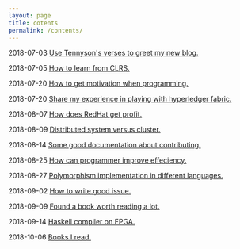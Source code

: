```yaml
---
layout: page
title: cotents
permalink: /contents/
---
```


2018-07-03  [Use Tennyson's verses to greet my new blog.](https://qzyse2017.github.io/daily-posts/2018/07/03/Use-Tennyson's-verses-to-greet-my-new-blog.html)
2018-07-05  [How to learn from CLRS.](https://qzyse2017.github.io/daily-posts/2018/07/05/How-to-learn-from-CLRS.html)
2018-07-20  [How to get motivation when programming.](https://qzyse2017.github.io/daily-posts/2018/07/20/How-to-get-motivation-when-programming.html)
2018-07-20  [Share my experience in playing with hyperledger fabric.](https://qzyse2017.github.io/daily-posts/2018/07/20/Share-my-experience-in-playing-with-hyperledger-fabric.html)
2018-08-07  [How does RedHat get profit.](https://qzyse2017.github.io/daily-posts/2018/08/07/How-does-RedHat-get-profit.html)
2018-08-09  [Distributed system versus cluster.](https://qzyse2017.github.io/daily-posts/2018/08/09/Distributed-system-versus-cluster.html)
2018-08-14  [Some good documentation about contributing.](https://qzyse2017.github.io/daily-posts/2018/08/14/Some-good-documentation-about-contributing.html)
2018-08-25  [How can programmer improve effeciency.](https://qzyse2017.github.io/daily-posts/2018/08/25/How-can-programmer-improve-effeciency.html)
2018-08-27  [Polymorphism implementation in different languages.](https://qzyse2017.github.io/daily-posts/2018/08/27/Polymorphism-implementation-in-different-languages.html)
2018-09-02  [How to write good issue.](https://qzyse2017.github.io/daily-posts/2018/09/02/How-to-write-good-issue.html)
2018-09-09  [Found a book worth reading a lot.](https://qzyse2017.github.io/daily-posts/2018/09/09/Found-a-book-worth-reading-a-lot.html)
2018-09-14  [Haskell compiler on FPGA.](https://qzyse2017.github.io/daily-posts/2018/09/14/Haskell-compiler-on-FPGA.html)
2018-10-06  [Books I read.](https://qzyse2017.github.io/daily-posts/2018/10/06/Books-I-read.html)
